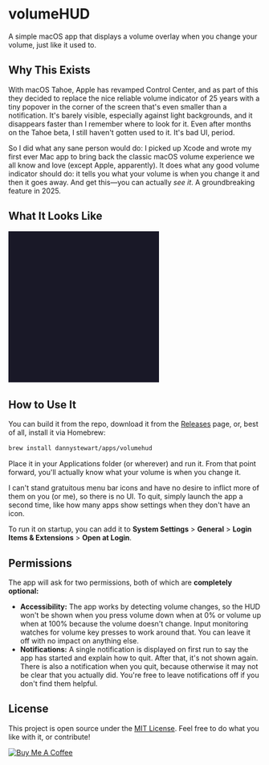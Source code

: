 # volumeHUD

A simple macOS app that displays a volume overlay when you change your volume, just like it used to.

## Why This Exists

With macOS Tahoe, Apple has revamped Control Center, and as part of this they decided to replace the nice reliable volume indicator of 25 years with a tiny popover in the corner of the screen that's even smaller than a notification. It's barely visible, especially against light backgrounds, and it disappears faster than I remember where to look for it. Even after months on the Tahoe beta, I still haven't gotten used to it. It's bad UI, period.

So I did what any sane person would do: I picked up Xcode and wrote my first ever Mac app to bring back the classic macOS volume experience we all know and love (except Apple, apparently). It does what any good volume indicator should do: it tells you what your volume is when you change it and then it goes away. And get this—you can actually *see it*. A groundbreaking feature in 2025.

## What It Looks Like

<img src="volumeHUD.gif" alt="volumeHUD Demo" height="300"></img>

## How to Use It

You can build it from the repo, download it from the [Releases](https://github.com/dannystewart/volumeHUD/releases) page, or, best of all, install it via Homebrew:

```bash
brew install dannystewart/apps/volumehud
```

Place it in your Applications folder (or wherever) and run it. From that point forward, you'll actually know what your volume is when you change it.

I can't stand gratuitous menu bar icons and have no desire to inflict more of them on you (or me), so there is no UI. To quit, simply launch the app a second time, like how many apps show settings when they don't have an icon.

To run it on startup, you can add it to **System Settings** > **General** > **Login Items & Extensions** > **Open at Login**.

## Permissions

The app will ask for two permissions, both of which are **completely optional:**

- **Accessibility:** The app works by detecting volume changes, so the HUD won't be shown when you press volume down when at 0% or volume up when at 100% because the volume doesn't change. Input monitoring watches for volume key presses to work around that. You can leave it off with no impact on anything else.
- **Notifications:** A single notification is displayed on first run to say the app has started and explain how to quit. After that, it's not shown again. There is also a notification when you quit, because otherwise it may not be clear that you actually did. You're free to leave notifications off if you don't find them helpful.

## License

This project is open source under the [MIT License](./LICENSE). Feel free to do what you like with it, or contribute!

<a href="https://www.buymeacoffee.com/dannystewart" target="_blank"><img src="https://cdn.buymeacoffee.com/buttons/default-blue.png" alt="Buy Me A Coffee" height="41" width="174"></a>

